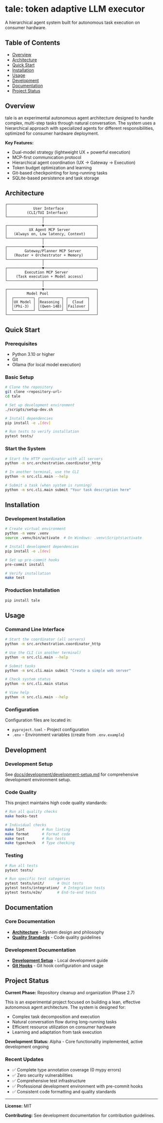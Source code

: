 # tale: token adaptive LLM executor

A hierarchical agent system built for autonomous task execution on consumer hardware.

## Table of Contents

- [Overview](#overview)
- [Architecture](#architecture)
- [Quick Start](#quick-start)
- [Installation](#installation)
- [Usage](#usage)
- [Development](#development)
- [Documentation](#documentation)
- [Project Status](#project-status)

## Overview

tale is an experimental autonomous agent architecture designed to handle complex, multi-step tasks through natural conversation. The system uses a hierarchical approach with specialized agents for different responsibilities, optimized for consumer hardware deployment.

**Key Features:**
- Dual-model strategy (lightweight UX + powerful execution)
- MCP-first communication protocol
- Hierarchical agent coordination (UX → Gateway → Execution)
- Token budget optimization and learning
- Git-based checkpointing for long-running tasks
- SQLite-based persistence and task storage

## Architecture

```
┌─────────────────────────────────────────┐
│            User Interface               │
│         (CLI/TUI Interface)             │
└────────────────┬────────────────────────┘
                 │
┌────────────────▼────────────────────────┐
│          UX Agent MCP Server            │
│   (Always on, Low latency, Context)     │
└────────────────┬────────────────────────┘
                 │
┌────────────────▼────────────────────────┐
│        Gateway/Planner MCP Server       │
│   (Router + Orchestrator + Memory)      │
└────────────────┬────────────────────────┘
                 │
┌────────────────▼────────────────────────┐
│        Execution MCP Server             │
│    (Task execution + Model access)      │
└────────────────┬────────────────────────┘
                 │
┌────────────────▼────────────────────────┐
│         Model Pool                      │
│  ┌─────────┐ ┌──────────┐ ┌─────────┐   │
│  │UX Model │ │Reasoning │ │  Cloud  │   │
│  │(Phi-3)  │ │(Qwen-14B)│ │Failover │   │
│  └─────────┘ └──────────┘ └─────────┘   │
└─────────────────────────────────────────┘
```

## Quick Start

### Prerequisites

- Python 3.10 or higher
- Git
- Ollama (for local model execution)

### Basic Setup

```bash
# Clone the repository
git clone <repository-url>
cd tale

# Set up development environment
./scripts/setup-dev.sh

# Install dependencies
pip install -e .[dev]

# Run tests to verify installation
pytest tests/
```

### Start the System

```bash
# Start the HTTP coordinator with all servers
python -m src.orchestration.coordinator_http

# In another terminal, use the CLI
python -m src.cli.main --help

# Submit a task (when system is running)
python -m src.cli.main submit "Your task description here"
```

## Installation

### Development Installation

```bash
# Create virtual environment
python -m venv .venv
source .venv/bin/activate  # On Windows: .venv\Scripts\activate

# Install development dependencies
pip install -e .[dev]

# Set up pre-commit hooks
pre-commit install

# Verify installation
make test
```

### Production Installation

```bash
pip install tale
```

## Usage

### Command Line Interface

```bash
# Start the coordinator (all servers)
python -m src.orchestration.coordinator_http

# Use the CLI (in another terminal)
python -m src.cli.main --help

# Submit tasks
python -m src.cli.main submit "Create a simple web server"

# Check system status
python -m src.cli.main status

# View help
python -m src.cli.main --help
```

### Configuration

Configuration files are located in:
- `pyproject.toml` - Project configuration
- `.env` - Environment variables (create from `.env.example`)

## Development

### Development Setup

See [docs/development/development-setup.md](docs/development/development-setup.md) for comprehensive development environment setup.

### Code Quality

This project maintains high code quality standards:

```bash
# Run all quality checks
make hooks-test

# Individual checks
make lint        # Run linting
make format      # Format code
make test        # Run tests
make typecheck   # Type checking
```

### Testing

```bash
# Run all tests
pytest tests/

# Run specific test categories
pytest tests/unit/      # Unit tests
pytest tests/integration/  # Integration tests
pytest tests/e2e/       # End-to-end tests
```

## Documentation

### Core Documentation
- **[Architecture](docs/development/architecture.md)** - System design and philosophy
- **[Quality Standards](docs/development/quality-standards.md)** - Code quality guidelines

### Development Documentation
- **[Development Setup](docs/development/development-setup.md)** - Local development guide
- **[Git Hooks](docs/development/git-hooks.md)** - Git hook configuration and usage

## Project Status

**Current Phase:** Repository cleanup and organization (Phase 2.7)

This is an experimental project focused on building a lean, effective autonomous agent architecture. The system is designed for:

- Complex task decomposition and execution
- Natural conversation flow during long-running tasks
- Efficient resource utilization on consumer hardware
- Learning and adaptation from task execution

**Development Status:** Alpha - Core functionality implemented, active development ongoing

### Recent Updates

- ✅ Complete type annotation coverage (0 mypy errors)
- ✅ Zero security vulnerabilities
- ✅ Comprehensive test infrastructure
- ✅ Professional development environment with pre-commit hooks
- ✅ Consistent code formatting and quality standards

---

**License:** MIT

**Contributing:** See development documentation for contribution guidelines.
